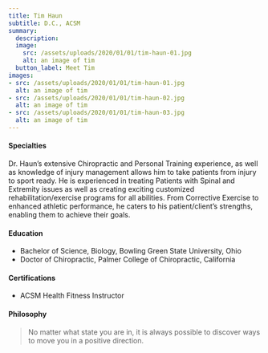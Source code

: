 ```yaml
---
title: Tim Haun
subtitle: D.C., ACSM
summary:
  description:
  image:
    src: /assets/uploads/2020/01/01/tim-haun-01.jpg 
    alt: an image of tim 
  button_label: Meet Tim
images:
- src: /assets/uploads/2020/01/01/tim-haun-01.jpg 
  alt: an image of tim 
- src: /assets/uploads/2020/01/01/tim-haun-02.jpg 
  alt: an image of tim 
- src: /assets/uploads/2020/01/01/tim-haun-03.jpg 
  alt: an image of tim 
---
```


#### Specialties

Dr. Haun’s extensive Chiropractic and Personal Training experience, as well as knowledge of injury management allows him to take patients from injury to sport ready. He is experienced in treating Patients with Spinal and Extremity issues as well as creating exciting customized rehabilitation/exercise programs for all abilities. From Corrective Exercise to enhanced athletic performance, he caters to his patient/client’s strengths, enabling them to achieve their goals.

#### Education

- Bachelor of Science, Biology, Bowling Green State University, Ohio
- Doctor of Chiropractic, Palmer College of Chiropractic, California

#### Certifications

- ACSM Health Fitness Instructor

#### Philosophy

> No matter what state you are in, it is always possible to discover ways to move you in a positive direction.
